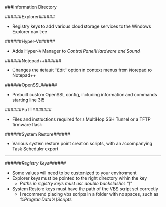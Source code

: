 ###Information Directory

######Explorer######
- Registry keys to add various cloud storage services to the Windows Explorer nav tree

######Hyper-V######
- Adds Hyper-V Manager to _Control Panel\Hardware and Sound_

######Notepad++######
- Changes the default "Edit" option in context menus from Notepad to Notepad++

######OpenSSL######
- Prebuilt custom OpenSSL config, including information and commands starting line 315

######PuTTY######
- Files and instructions required for a MultiHop SSH Tunnel or a TFTP firmware flash

######System Restore######
- Various system restore point creation scripts, with an accompanying Task Scheduler export

---

######_Registry Keys_######
- Some values will need to be customized to your environment
- Explorer keys must be pointed to the right directory within the key
  - _Paths in registry keys must use double backslashes "\\\"_
- System Restore keys must have the path of the VBS script set correctly
  - I recommend placing vbs scripts in a folder with no spaces, such as _%ProgramData%\Scripts_

